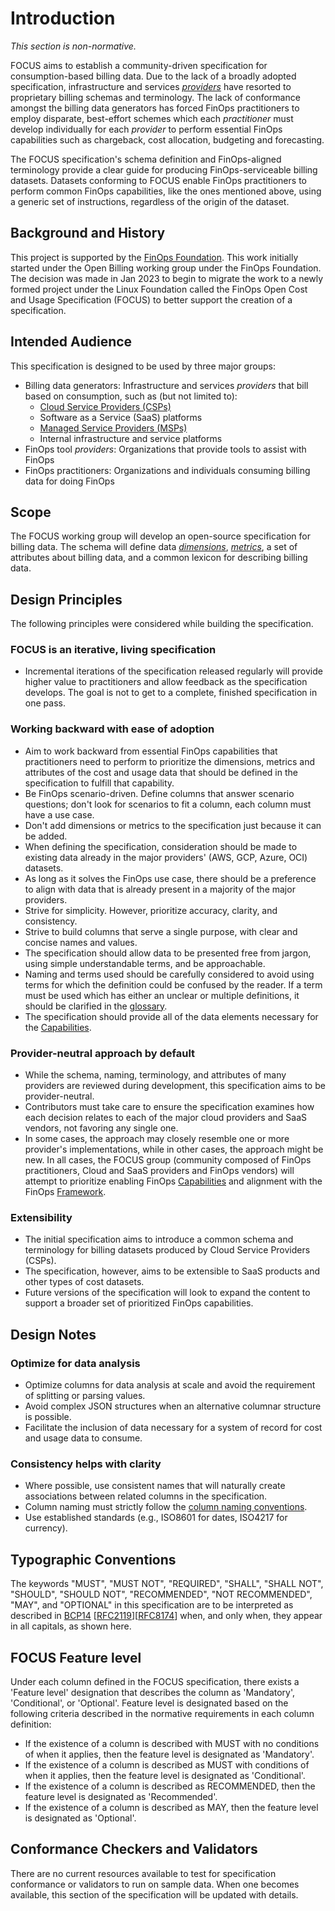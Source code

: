 # Introduction

*This section is non-normative.*

FOCUS aims to establish a community-driven specification for consumption-based billing data. Due to the lack of a broadly adopted specification, infrastructure and services [*providers*](#glossary:provider) have resorted to proprietary billing schemas and terminology. The lack of conformance amongst the billing data generators has forced FinOps practitioners to employ disparate, best-effort schemes which each *practitioner* must develop individually for each *provider* to perform essential FinOps capabilities such as chargeback, cost allocation, budgeting and forecasting.

The FOCUS specification's schema definition and FinOps-aligned terminology provide a clear guide for producing FinOps-serviceable billing datasets. Datasets conforming to FOCUS enable FinOps practitioners to perform common FinOps capabilities, like the ones mentioned above, using a generic set of instructions, regardless of the origin of the dataset.

## Background and History

This project is supported by the [FinOps Foundation][FODO]. This work initially started under the Open Billing working group under the FinOps Foundation. The decision was made in Jan 2023 to begin to migrate the work to a newly formed project under the Linux Foundation called the FinOps Open Cost and Usage Specification (FOCUS) to better support the creation of a specification.

## Intended Audience

This specification is designed to be used by three major groups:

* Billing data generators: Infrastructure and services *providers* that bill based on consumption, such as (but not limited to):
  * [Cloud Service Providers (CSPs)](#glossary:cloud-service-provider)
  * Software as a Service (SaaS) platforms
  * [Managed Service Providers (MSPs)](#glossary:managed-service-provider)
  * Internal infrastructure and service platforms
* FinOps tool *providers*: Organizations that provide tools to assist with FinOps
* FinOps practitioners: Organizations and individuals consuming billing data for doing FinOps

## Scope

The FOCUS working group will develop an open-source specification for billing data. The schema will define data [*dimensions*](#glossary:dimension), [*metrics*](#glossary:metric), a set of attributes about billing data, and a common lexicon for describing billing data.

## Design Principles

The following principles were considered while building the specification.

### FOCUS is an iterative, living specification

* Incremental iterations of the specification released regularly will provide higher value to practitioners and allow feedback as the specification develops. The goal is not to get to a complete, finished specification in one pass.

### Working backward with ease of adoption

* Aim to work backward from essential FinOps capabilities that practitioners need to perform to prioritize the dimensions, metrics and attributes of the cost and usage data that should be defined in the specification to fulfill that capability.
* Be FinOps scenario-driven. Define columns that answer scenario questions; don't look for scenarios to fit a column, each column must have a use case.
* Don't add dimensions or metrics to the specification just because it can be added.
* When defining the specification, consideration should be made to existing data already in the major providers' (AWS, GCP, Azure, OCI) datasets.
* As long as it solves the FinOps use case, there should be a preference to align with data that is already present in a majority of the major providers.
* Strive for simplicity. However, prioritize accuracy, clarity, and consistency.
* Strive to build columns that serve a single purpose, with clear and concise names and values.
* The specification should allow data to be presented free from jargon, using simple understandable terms, and be approachable.
* Naming and terms used should be carefully considered to avoid using terms for which the definition could be confused by the reader. If a term must be used which has either an unclear or multiple definitions, it should be clarified in the [glossary](#glossary).
* The specification should provide all of the data elements necessary for the [Capabilities][FODOFC].

### Provider-neutral approach by default

* While the schema, naming, terminology, and attributes of many providers are reviewed during development, this specification aims to be provider-neutral.
* Contributors must take care to ensure the specification examines how each decision relates to each of the major cloud providers and SaaS vendors, not favoring any single one.
* In some cases, the approach may closely resemble one or more provider's implementations, while in other cases, the approach might be new. In all cases, the FOCUS group (community composed of FinOps practitioners, Cloud and SaaS providers and FinOps vendors) will attempt to prioritize enabling FinOps [Capabilities][FODOFC] and alignment with the FinOps [Framework][FODOF].

### Extensibility

* The initial specification aims to introduce a common schema and terminology for billing datasets produced by Cloud Service Providers (CSPs).
* The specification, however, aims to be extensible to SaaS products and other types of cost datasets.
* Future versions of the specification will look to expand the content to support a broader set of prioritized FinOps capabilities.

## Design Notes

### Optimize for data analysis

* Optimize columns for data analysis at scale and avoid the requirement of splitting or parsing values.
* Avoid complex JSON structures when an alternative columnar structure is possible.
* Facilitate the inclusion of data necessary for a system of record for cost and usage data to consume.

### Consistency helps with clarity

* Where possible, use consistent names that will naturally create associations between related columns in the specification.
* Column naming must strictly follow the [column naming conventions](#columnnamingconvention).
* Use established standards (e.g., ISO8601 for dates, ISO4217 for currency).

## Typographic Conventions

The keywords "MUST", "MUST NOT", "REQUIRED", "SHALL", "SHALL NOT", "SHOULD", "SHOULD NOT", "RECOMMENDED", "NOT RECOMMENDED", "MAY", and "OPTIONAL" in this specification are to be interpreted as described in [BCP14](https://tools.ietf.org/html/bcp14) [[RFC2119](https://tools.ietf.org/html/rfc2119)][[RFC8174](https://tools.ietf.org/html/rfc8174)] when, and only when, they appear in all capitals, as shown here.

## FOCUS Feature level

Under each column defined in the FOCUS specification, there exists a 'Feature level' designation that describes the column as 'Mandatory', 'Conditional', or 'Optional'. Feature level is designated based on the following criteria described in the normative requirements in each column definition:

* If the existence of a column is described with MUST with no conditions of when it applies, then the feature level is designated as 'Mandatory'.
* If the existence of a column is described as MUST with conditions of when it applies, then the feature level is designated as 'Conditional'.
* If the existence of a column is described as RECOMMENDED, then the feature level is designated as 'Recommended'.
* If the existence of a column is described as MAY, then the feature level is designated as 'Optional'.

## Conformance Checkers and Validators

There are no current resources available to test for specification conformance or validators to run on sample data. When one becomes available, this section of the specification will be updated with details.

[FODO]: https://www.finops.org
[FODOF]: https://www.finops.org/framework/
[FODOFC]: https://www.finops.org/framework/capabilities/
